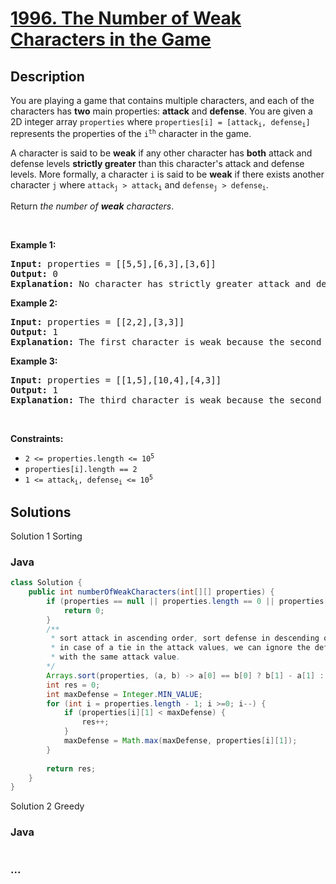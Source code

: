 # [1996. The Number of Weak Characters in the Game](https://leetcode.com/problems/the-number-of-weak-characters-in-the-game)

## Description

<p>You are playing a game that contains multiple characters, and each of the characters has <strong>two</strong> main properties: <strong>attack</strong> and <strong>defense</strong>. You are given a 2D integer array <code>properties</code> where <code>properties[i] = [attack<sub>i</sub>, defense<sub>i</sub>]</code> represents the properties of the <code>i<sup>th</sup></code> character in the game.</p>

<p>A character is said to be <strong>weak</strong> if any other character has <strong>both</strong> attack and defense levels <strong>strictly greater</strong> than this character&#39;s attack and defense levels. More formally, a character <code>i</code> is said to be <strong>weak</strong> if there exists another character <code>j</code> where <code>attack<sub>j</sub> &gt; attack<sub>i</sub></code> and <code>defense<sub>j</sub> &gt; defense<sub>i</sub></code>.</p>

<p>Return <em>the number of <strong>weak</strong> characters</em>.</p>

<p>&nbsp;</p>
<p><strong>Example 1:</strong></p>

<pre>
<strong>Input:</strong> properties = [[5,5],[6,3],[3,6]]
<strong>Output:</strong> 0
<strong>Explanation:</strong> No character has strictly greater attack and defense than the other.
</pre>

<p><strong>Example 2:</strong></p>

<pre>
<strong>Input:</strong> properties = [[2,2],[3,3]]
<strong>Output:</strong> 1
<strong>Explanation:</strong> The first character is weak because the second character has a strictly greater attack and defense.
</pre>

<p><strong>Example 3:</strong></p>

<pre>
<strong>Input:</strong> properties = [[1,5],[10,4],[4,3]]
<strong>Output:</strong> 1
<strong>Explanation:</strong> The third character is weak because the second character has a strictly greater attack and defense.
</pre>

<p>&nbsp;</p>
<p><strong>Constraints:</strong></p>

<ul>
	<li><code>2 &lt;= properties.length &lt;= 10<sup>5</sup></code></li>
	<li><code>properties[i].length == 2</code></li>
	<li><code>1 &lt;= attack<sub>i</sub>, defense<sub>i</sub> &lt;= 10<sup>5</sup></code></li>
</ul>


## Solutions

<!-- tabs:start -->

Solution 1 Sorting
### **Java**

```java
class Solution {
    public int numberOfWeakCharacters(int[][] properties) {
        if (properties == null || properties.length == 0 || properties[0].length == 0) {
            return 0;
        }
        /**
         * sort attack in ascending order, sort defense in descending order, so
         * in case of a tie in the attack values, we can ignore the defsnse value of the pairs
         * with the same attack value.
        */
        Arrays.sort(properties, (a, b) -> a[0] == b[0] ? b[1] - a[1] : a[0] - b[0]);
        int res = 0;
        int maxDefense = Integer.MIN_VALUE;
        for (int i = properties.length - 1; i >=0; i--) {
            if (properties[i][1] < maxDefense) {
                res++;
            }
            maxDefense = Math.max(maxDefense, properties[i][1]);
        }
        
        return res;
    }
}
```

Solution 2 Greedy
### **Java**

```java
```

### **...**

```

```

<!-- tabs:end -->
